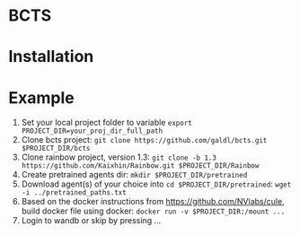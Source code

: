 # BCTS

# Installation

# Example

1. Set your local project folder to variable `export PROJECT_DIR=your_proj_dir_full_path`
1. Clone bcts project:
 ``git clone https://github.com/galdl/bcts.git $PROJECT_DIR/bcts``
2. Clone rainbow project, version 1.3:
``git clone -b 1.3 https://github.com/Kaixhin/Rainbow.git $PROJECT_DIR/Rainbow``
3. Create pretrained agents dir:
``mkdir $PROJECT_DIR/pretrained``
4. Download agent(s) of your choice into `cd $PROJECT_DIR/pretrained`:
`wget -i ../pretrained_paths.txt`
6. Based on the docker instructions from https://github.com/NVlabs/cule, build docker file using docker: `docker run -v $PROJECT_DIR:/mount ... `
7. Login to wandb or skip by pressing ...





 
